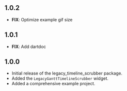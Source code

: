 ## 1.0.2

* **FIX**: Optimize example gif size

## 1.0.1

* **FIX**: Add dartdoc

## 1.0.0

* Initial release of the legacy_timeline_scrubber package.
* Added the `LegacyGanttTimelineScrubber` widget.
* Added a comprehensive example project.